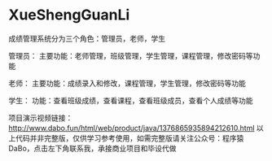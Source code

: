 # XueShengGuanLi

成绩管理系统分为三个角色：管理员，老师，学生

管理员：
主要功能：老师管理，班级管理，学生管理，课程管理，修改密码等功能

老师：
主要功能：成绩录入和修改，课程管理，学生管理，修改密码等功能

学生：
功能：查看班级成绩，查看课程，查看班级成员，查看个人成绩等功能

项目演示视频链接：http://www.dabo.fun/html/web/product/java/1376865935894212610.html
以上代码并非完整版，仅供学习参考使用，如需完整版请关注公众号：程序猿DaBo，点击左下角联系我，承接商业项目和毕设代做
